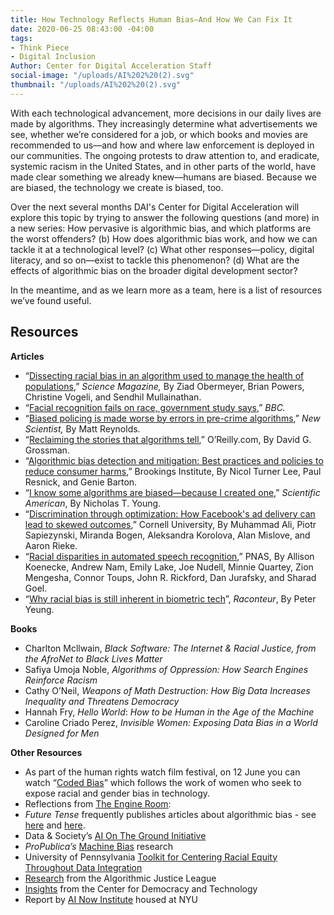 ```yaml
---
title: How Technology Reflects Human Bias—And How We Can Fix It
date: 2020-06-25 08:43:00 -04:00
tags:
- Think Piece
- Digital Inclusion
Author: Center for Digital Acceleration Staff
social-image: "/uploads/AI%202%20(2).svg"
thumbnail: "/uploads/AI%202%20(2).svg"
---
```


With each technological advancement, more decisions in our daily lives are made by algorithms. They increasingly determine what advertisements we see, whether we’re considered for a job, or which books and movies are recommended to us—and how and where law enforcement is deployed in our communities. The ongoing protests to draw attention to, and eradicate, systemic racism in the United States, and in other parts of the world, have made clear something we already knew—humans are biased. Because we are biased, the technology we create is biased, too.

Over the next several months DAI's Center for Digital Acceleration will explore this topic by trying to answer the following questions (and more) in a new series: How pervasive is algorithmic bias, and which platforms are the worst offenders? (b) How does algorithmic bias work, and how we can tackle it at a technological level? (c) What other responses—policy, digital literacy, and so on—exist to tackle this phenomenon? (d) What are the effects of algorithmic bias on the broader digital development sector?

<!--more-->

In the meantime, and as we learn more as a team, here is a list of resources we’ve found useful.

## Resources

**Articles**

* “[Dissecting racial bias in an algorithm used to manage the health of populations](https://science.sciencemag.org/content/366/6464/447),” *Science Magazine,* By Ziad Obermeyer, Brian Powers, Christine Vogeli, and Sendhil Mullainathan. 
* “[Facial recognition fails on race, government study says](https://www.bbc.com/news/technology-50865437),” *BBC.* 
* “[Biased policing is made worse by errors in pre-crime algorithms](https://www.newscientist.com/article/mg23631464-300-biased-policing-is-made-worse-by-errors-in-pre-crime-algorithms/#ixzz6PchoHZu1),” *New Scientist,* By Matt Reynolds. 
* “[Reclaiming the stories that algorithms tell](https://www.oreilly.com/radar/reclaiming-the-stories-that-algorithms-tell/),” O’Reilly.com, By David G. Grossman. 
* “[Algorithmic bias detection and mitigation: Best practices and policies to reduce consumer harms](https://www.brookings.edu/research/algorithmic-bias-detection-and-mitigation-best-practices-and-policies-to-reduce-consumer-harms/),” Brookings Institute, By Nicol Turner Lee, Paul Resnick, and Genie Barton. 
* “[I know some algorithms are biased—because I created one](https://blogs.scientificamerican.com/voices/i-know-some-algorithms-are-biased-because-i-created-one/),” *Scientific American*, By Nicholas T. Young. 
* “[Discrimination through optimization: How Facebook's ad delivery can lead to skewed outcomes](https://arxiv.org/pdf/1904.02095.pdf),” Cornell University, By Muhammad Ali, Piotr Sapiezynski, Miranda Bogen, Aleksandra Korolova, Alan Mislove, and Aaron Rieke. 
* “[Racial disparities in automated speech recognition](https://www.pnas.org/content/117/14/7684),” PNAS, By Allison Koenecke, Andrew Nam, Emily Lake, Joe Nudell, Minnie Quartey, Zion Mengesha, Connor Toups, John R. Rickford, Dan Jurafsky, and Sharad Goel.
* “[Why racial bias is still inherent in biometric tech](https://www.raconteur.net/technology/biometrics-ethics-bias)”, *Raconteur*, By Peter Yeung. 

**Books**

* Charlton Mcllwain, *Black Software: The Internet & Racial Justice, from the AfroNet to Black Lives Matter*
* Safiya Umoja Noble, *Algorithms of Oppression: How Search Engines Reinforce Racism*
* Cathy O’Neil, *Weapons of Math Destruction: How Big Data Increases Inequality and Threatens Democracy*
* Hannah Fry, *Hello World*: *How to be Human in the Age of the Machine*
* Caroline Criado Perez, *Invisible Women: Exposing Data Bias in a World Designed for Men*

**Other Resources**

* As part of the human rights watch film festival, on 12 June you can watch “[Coded Bias](https://www.hrwfilmfestivalstream.org/film/coded-bias/)” which follows the work of women who seek to expose racial and gender bias in technology.
* Reflections from [The Engine Room](https://www.theengineroom.org/tech-bias-people-bias/):
* *Future Tense* frequently publishes articles about algorithmic bias - see [here](https://slate.com/technology/2020/02/algorithmic-bias-people-with-disabilities.html) and [here](https://slate.com/technology/2020/03/ice-lawsuit-hijacked-algorithm.html).
* Data & Society’s [AI On The Ground Initiative](https://datasociety.net/research/ai-on-the-ground/)
* *ProPublica’s*  [Machine Bias](https://www.propublica.org/series/machine-bias) research
* University of Pennsylvania [Toolkit for Centering Racial Equity Throughout Data Integration](https://www.aisp.upenn.edu/equity-toolkit/)
* [Research](https://www.ajlunited.org/library/research) from the Algorithmic Justice League
* [Insights](https://cdt.org/insights/?keyword=Algorithmic\+bias&area-of-focus%5B%5D=ai-machine-learning#results) from the Center for Democracy and Technology
* Report by [AI Now Institute](https://ainowinstitute.org/reports.html) housed at NYU